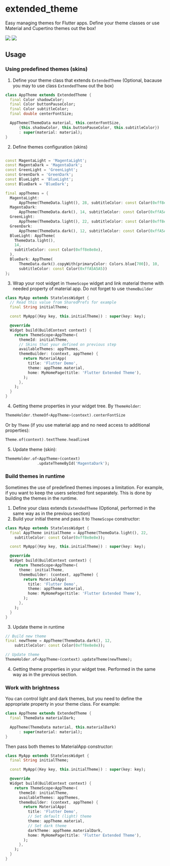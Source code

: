 # extended_theme

Easy managing themes for Flutter apps. Define your theme classes or use Material and Cupertino themes out the box! 

![](.assets/screencast.gif)
![](.assets/screenshot.png)

## Usage

### Using predefined themes (skins)
1. Define your theme class that extends `ExtendedTheme` (Optional, bacause you may to use class `ExtendedTheme` out the box)
```dart
class AppTheme extends ExtendedTheme {
  final Color shadowColor;
  final Color buttonPauseColor;
  final Color subtitleColor;
  final double centerFontSize;

  AppTheme(ThemeData material, this.centerFontSize,
      {this.shadowColor, this.buttonPauseColor, this.subtitleColor})
      : super(material: material);
}

```
2. Define themes configuration (skins)
```dart

const MagentaLight = 'MagentaLight';
const MagentaDark = 'MagentaDark';
const GreenLight = 'GreenLight';
const GreenDark = 'GreenDark';
const BlueLight = 'BlueLight';
const BlueDark = 'BlueDark';

final appThemes = {
  MagentaLight:
      AppTheme(ThemeData.light(), 28, subtitleColor: const Color(0xff8e8e8e)),
  MagentaDark:
      AppTheme(ThemeData.dark(), 14, subtitleColor: const Color(0xffA5A5A5)),
  GreenLight:
      AppTheme(ThemeData.light(), 22, subtitleColor: const Color(0xff8e8e8e)),
  GreenDark:
      AppTheme(ThemeData.dark(), 12, subtitleColor: const Color(0xffA5A5A5)),
  BlueLight: AppTheme(
    ThemeData.light(),
    14,
    subtitleColor: const Color(0xff8e8e8e),
  ),
  BlueDark: AppTheme(
      ThemeData.dark().copyWith(primaryColor: Colors.blue[700]), 10,
      subtitleColor: const Color(0xffA5A5A5))
};

```

3. Wrap your root widget in `ThemeScope` widget and link material theme with needed property of material app. Do not forget to use `themeBuilder`
```dart
class MyApp extends StatelessWidget {
  // Read this value from SharedPrefs for example
  final String initialTheme;

  const MyApp({Key key, this.initialTheme}) : super(key: key);

  @override
  Widget build(BuildContext context) {
    return ThemeScope<AppTheme>(
      themeId: initialTheme,
      // Skins that your defined on previous step
      availableThemes: appThemes,
      themeBuilder: (context, appTheme) {
        return MaterialApp(
          title: 'Flutter Demo',
          theme: appTheme.material,
          home: MyHomePage(title: 'Flutter Extended Theme'),
        );
      },
    );
  }
}

```
4. Getting theme properties in your widget tree. By `ThemeHolder`:
```dart
ThemeHolder.themeOf<AppTheme>(context).centerFontSize

```
Or by `Theme` (if you use material app and no need access to additional properties):
```dart
Theme.of(context).textTheme.headline4

```

5. Update theme (skin):
```dart
ThemeHolder.of<AppTheme>(context)
              .updateThemeById('MagentaDark');

```


### Build themes in runtime
Sometimes the use of predefined themes imposes a limitation. For example, if you want to keep the users selected font separately. This is done by building the themes in the runtime.

1. Define your class extends `ExtendedTheme` (Optional, performed in the same way as in the previous section) 
2. Build your initial theme and pass it to `ThemeScope` constructor:
```dart
class MyApp extends StatelessWidget {
  final AppTheme initialTheme = AppTheme(ThemeData.light(), 22, 
    subtitleColor: const Color(0xff8e8e8e));

  const MyApp({Key key, this.initialTheme}) : super(key: key);

  @override
  Widget build(BuildContext context) {
    return ThemeScope<AppTheme>(
      theme: initialTheme,
      themeBuilder: (context, appTheme) {
        return MaterialApp(
          title: 'Flutter Demo',
          theme: appTheme.material,
          home: MyHomePage(title: 'Flutter Extended Theme'),
        );
      },
    );
  }
}

```

3. Update theme in runtime
```dart
// Build new theme
final newTheme = AppTheme(ThemeData.dark(), 12, 
    subtitleColor: const Color(0xff8e8e8e));

// Update theme 
ThemeHolder.of<AppTheme>(context).updateTheme(newTheme);

```

4. Getting theme properties in your widget tree. Performed in the same way as in the previous section.

### Work with brightness

You can control light and dark themes, but you need to define the appropriate property in your theme class. For example:

```dart
class AppTheme extends ExtendedTheme {
  final ThemeData materialDark;

  AppTheme(ThemeData material, this.materialDark)
      : super(material: material);
}

```

Then pass both themes to MaterialApp constructor:
```dart
class MyApp extends StatelessWidget {
  final String initialTheme;

  const MyApp({Key key, this.initialTheme}) : super(key: key);

  @override
  Widget build(BuildContext context) {
    return ThemeScope<AppTheme>(
      themeId: initialTheme,
      availableThemes: appThemes,
      themeBuilder: (context, appTheme) {
        return MaterialApp(
          title: 'Flutter Demo',
          // Set default (light) theme
          theme: appTheme.material,
          // Set dark theme
          darkTheme: appTheme.materialDark,
          home: MyHomePage(title: 'Flutter Extended Theme'),
        );
      },
    );
  }
}

```